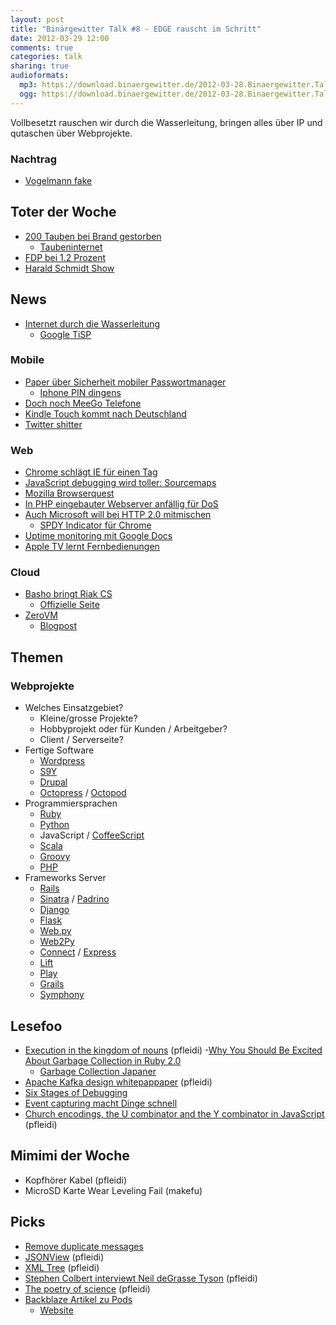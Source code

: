 ```yaml
---
layout: post
title: "Binärgewitter Talk #8 - EDGE rauscht im Schritt"
date: 2012-03-29 12:00
comments: true
categories: talk
sharing: true
audioformats:
  mp3: https://download.binaergewitter.de/2012-03-28.Binaergewitter.Talk.8.mp3
  ogg: https://download.binaergewitter.de/2012-03-28.Binaergewitter.Talk.8.ogg
---
```

Vollbesetzt rauschen wir durch die Wasserleitung, bringen alles über IP und qutaschen über Webprojekte.

### Nachtrag

- [Vogelmann fake](http://www.wired.com/wiredscience/2012/03/birdman-admits-hoax/)

## Toter der Woche

- [200 Tauben bei Brand gestorben](http://www.rp-online.de/bergisches-land/solingen/nachrichten/feuer-200-tauben-tot-zuechter-verletzt-1.2769408)
  * [Taubeninternet](http://en.wikipedia.org/wiki/IP_over_Avian_Carriers)
- [FDP bei 1.2 Prozent](http://stat.tagesschau.de/wahlen/2012-03-25-LT-DE-SL/index.shtml)
- [Harald Schmidt Show](http://tagesschau.de/kultur/haraldschmidt108.html)

## News

- [Internet durch die Wasserleitung](http://www.heise.de/newsticker/meldung/Schneller-Internetzugang-ueber-die-Wasserleitung-1478269.html)
    - [Google TiSP](http://www.google.com/onceuponatime/tisp/)

### Mobile

- [Paper über Sicherheit mobiler Passwortmanager](http://www.elcomsoft.com/WP/BH-EU-2012-WP.pdf)
    - [Iphone PIN dingens](http://www.forbes.com/sites/andygreenberg/2012/03/27/heres-how-law-enforcement-cracks-your-iphones-security-code-video/)
- [Doch noch MeeGo Telefone](http://www.netbooknews.de/66026/nokia-plant-zwei-neue-low-end-smartphones-mit-meego/)
- [Kindle Touch kommt nach Deutschland](http://www.golem.de/news/e-book-reader-amazon-bringt-kindle-touch-nach-deutschland-1203-90799.html)
- [Twitter shitter](http://www.getshitter.com/)

### Web

- [Chrome schlägt IE für einen Tag](http://www.theregister.co.uk/2012/03/22/chrome_number_one_for_a_day/)
- [JavaScript debugging wird toller: Sourcemaps](http://www.html5rocks.com/en/tutorials/developertools/sourcemaps/)
- [Mozilla Browserquest](http://hacks.mozilla.org/2012/03/browserquest/)
- [In PHP eingebauter Webserver anfällig für DoS](http://www.exploit-db.com/exploits/18665/)
- [Auch Microsoft will bei HTTP 2.0 mitmischen](http://blogs.msdn.com/b/ie/archive/2012/03/25/speed-and-mobility-an-approach-for-http-2-0-to-make-mobile-apps-and-the-web-faster.aspx)
    * [SPDY Indicator für Chrome](https://chrome.google.com/webstore/detail/mpbpobfflnpcgagjijhmgnchggcjblin?hl=en-US)
- [Uptime monitoring mit Google Docs](http://www.labnol.org/internet/website-uptime-monitor/21060/)
- [Apple TV lernt Fernbedienungen](http://support.apple.com/kb/HT3296?viewlocale=en_US&locale=en_US)

### Cloud

- [Basho bringt Riak CS](http://www.golem.de/news/cloud-storage-riak-cs-ist-kompatibel-zu-amazon-s3-und-mandantenfaehig-1203-90791.html)
    * [Offizielle Seite](http://basho.com/products/riakcs/)
- [ZeroVM](http://zerovm.org/)
    * [Blogpost](http://bigdatacraft.com/dazo)

## Themen

### Webprojekte

- Welches Einsatzgebiet?
    * Kleine/grosse Projekte?
    * Hobbyprojekt oder für Kunden / Arbeitgeber?
    * Client / Serverseite?
- Fertige Software
    * [Wordpress](https://wordpress.org/)
    * [S9Y](http://www.s9y.org/)
    * [Drupal](https://drupal.org/)
    * [Octopress](http://octopress.org/) / [Octopod](https://github.com/Binaergewitter/binaergewitter.github.com/tree/source)
- Programmiersprachen
    * [Ruby](http://www.ruby-lang.org/)
    * [Python](http://www.python.org/)
    * JavaScript / [CoffeeScript](http://coffeescript.org/)
    * [Scala](http://www.scala-lang.org/)
    * [Groovy](http://groovy.codehaus.org/)
    * [PHP](http://www.php.net/)
- Frameworks Server
    * [Rails](http://rubyonrails.org/)
    * [Sinatra](http://www.sinatrarb.com/) / [Padrino](http://www.padrinorb.com/)
    * [Django](https://www.djangoproject.com/)
    * [Flask](http://flask.pocoo.org/)
    * [Web.py](http://webpy.org/)
    * [Web2Py](http://www.web2py.com/)
    * [Connect](http://www.senchalabs.org/connect/) / [Express](http://expressjs.com/)
    * [Lift](http://liftweb.net/)
    * [Play](http://www.playframework.org/)
    * [Grails](http://grails.org/)
    * [Symphony](http://www.symfony-project.org/)

## Lesefoo

- [Execution in the kingdom of nouns](http://steve-yegge.blogspot.com/2006/03/execution-in-kingdom-of-nouns.html) (pfleidi)
-[Why You Should Be Excited About Garbage Collection in Ruby 2.0](http://patshaughnessy.net/2012/3/23/why-you-should-be-excited-about-garbage-collection-in-ruby-2-0)
    - [Garbage Collection Japaner](http://vimeo.com/38994805)
- [Apache Kafka design whitepappaper](http://incubator.apache.org/kafka/design.html) (pfleidi)
- [Six Stages of Debugging](http://plasmasturm.org/log/6debug/)
- [Event capturing macht Dinge schnell](http://37signals.com/svn/posts/3137-using-event-capturing-to-improve-basecamp-page-load-times)
- [Church encodings, the U combinator and the Y combinator in JavaScript
](http://matt.might.net/articles/js-church/) (pfleidi)

## Mimimi der Woche

- Kopfhörer Kabel (pfleidi)
- MicroSD Karte Wear Leveling Fail (makefu)



## Picks

- [Remove duplicate messages](https://addons.mozilla.org/de/thunderbird/addon/remove-duplicate-messages/)
- [JSONView](https://chrome.google.com/webstore/detail/chklaanhfefbnpoihckbnefhakgolnmc) (pfleidi)
- [XML Tree](https://chrome.google.com/webstore/detail/gbammbheopgpmaagmckhpjbfgdfkpadb) (pfleidi)
- [Stephen Colbert interviewt Neil deGrasse Tyson](http://www.youtube.com/watch?v=YXh9RQCvxmg) (pfleidi)
- [The poetry of science](http://www.youtube.com/watch?v=9RExQFZzHXQ) (pfleidi)
- [Backblaze Artikel zu Pods](http://www.wired.com/cloudline/2011/10/backblazes-basic-cloud/)
    - [Website](http://www.backblaze.com)

